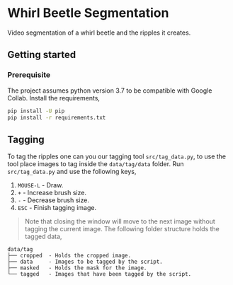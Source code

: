 # Whirl Beetle Segmentation
Video segmentation of a whirl beetle and the ripples it creates.
## Getting started
### Prerequisite

The project assumes python version 3.7 to be compatible with Google Collab. 
Install the requirements,
```bash
pip install -U pip
pip install -r requirements.txt
```

## Tagging
To tag the ripples one can you our tagging tool `src/tag_data.py`, to use the tool place images to tag inside the `data/tag/data` folder. Run `src/tag_data.py` and use the following keys,
1. `MOUSE-L` - Draw.
2. `+` - Increase brush size.
3. `-` - Decrease brush size.
4. `ESC` - Finish tagging image.

> Note that closing the window will move to the next image without tagging the current image.
The following folder structure holds the tagged data,
```text
data/tag
├── cropped  - Holds the cropped image.
├── data     - Images to be tagged by the script.
├── masked   - Holds the mask for the image.
└── tagged   - Images that have been tagged by the script.
```
 
